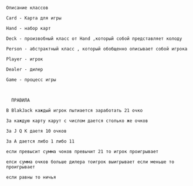 	Описание классов 	

	Card - Карта для игры 

	Hand - набор карт 

	Deck - произвобный класс от Hand ,который собой представляет колоду 

	Person - абстрактный класс , который обобщенно описывает собой игрока

	Player - игрок 

	Dealer - дилер

	Game - процесс игры 



      ПРАВИЛА  
 
	В BlakJack каждый игрок пытиается заработать 21 очко 
	
	За каждую карту карут с числом дается столько же очков 

	За J Q K даетя 10 очков 

	За А дается либо 1 либо 11 

	если превысит сумма чоков превычит 21 то игрок проигрывает 

	елси сумма очков больше дилера тоигрок выигрывает если меньше то проигрывает 

	если равны то ничья
